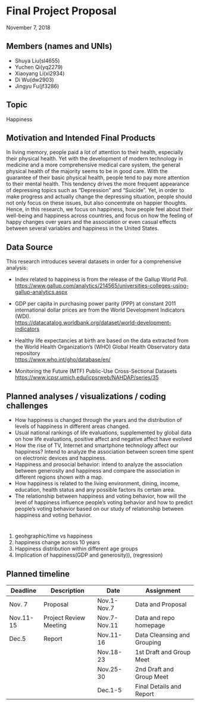 Final Project Proposal
================
November 7, 2018

## Members (names and UNIs)

  - Shuya Liu(sl4655)
  - Yuchen Qi(yq2279)
  - Xiaoyang Li(xl2934)
  - Di Wu(dw2903)
  - Jingyu Fu(jf3286)

## Topic

Happiness

## Motivation and Intended Final Products

In living memory, people paid a lot of attention to their health,
especially their physical health. Yet with the development of modern
technology in medicine and a more comprehensive medical care system, the
general physical health of the majority seems to be in good care. With
the guarantee of their basic physical health, people tend to pay more
attention to their mental health. This tendency drives the more frequent
appearance of depressing topics such as “Depression” and “Suicide”. Yet,
in order to make progress and actually change the depressing situation,
people should not only focus on these issues, but also concentrate on
happier thoughts. Hence, in this research, we focus on happiness, how
people feel about their well-being and happiness across countries, and
focus on how the feeling of happy changes over years and the association
or even casual effects between several variables and happiness in the
United States.

## Data Source

This research introduces several datasets in order for a comprehensive
analysis:

  - Index related to happiness is from the release of the Gallup World
    Poll.  
    <https://www.gallup.com/analytics/214565/universities-colleges-using-gallup-analytics.aspx>

  - GDP per capita in purchasing power parity (PPP) at constant 2011
    international dollar prices are from the World Development
    Indicators (WDI).  
    <https://datacatalog.worldbank.org/dataset/world-development-indicators>

  - Healthy life expectancies at birth are based on the data extracted
    from the World Health Organization’s (WHO) Global Health Observatory
    data repository  
    <https://www.who.int/gho/database/en/>  

  - Monitoring the Future (MTF) Public-Use Cross-Sectional Datasets  
    <https://www.icpsr.umich.edu/icpsrweb/NAHDAP/series/35>

## Planned analyses / visualizations / coding challenges

  - How happiness is changed through the years and the distribution of
    levels of happiness in different areas changed.
  - Usual national rankings of life evaluations, supplemented by global
    data on how life evaluations, positive affect and negative affect
    have evolved
  - How the rise of TV, Internet and smartphone technology affect our
    happiness? Intend to analyze the association between screen time
    spent on electronic devices and happiness.
  - Happiness and prosocial behavior: intend to analyze the association
    between generosity and happiness and compare the association in
    different regions shown with a map.
  - How happiness is related to the living environment, dining, income,
    education, health status and any possible factors its certain area.
  - The relationship between happiness and voting behavior, how will the
    level of happiness influence people’s voting behavior and how to
    predict people’s voting behavior based on our study of relationship
    between happiness and voting behavior.

# 

1.  geohgraphic/time vs happiness
2.  happiness change across 10 years
3.  Happiness distribution within different age groups
4.  Implication of happiness(GDP and generosity)), (regression)

## Planned timeline

| Deadline  | Description            | Date         | Assignment                  |
| --------- | ---------------------- | ------------ | --------------------------- |
| Nov. 7    | Proposal               | Nov.1-Nov.7  | Data and Proposal           |
| Nov.11-15 | Project Review Meeting | Nov.7-Nov.11 | Data and repo homepage      |
| Dec.5     | Report                 | Nov.11-16    | Data Cleansing and Grouping |
|           |                        | Nov.18-23    | 1st Draft and Group Meet    |
|           |                        | Nov.25-30    | 2nd Draft and Group Meet    |
|           |                        | Dec.1-5      | Final Details and Report    |
